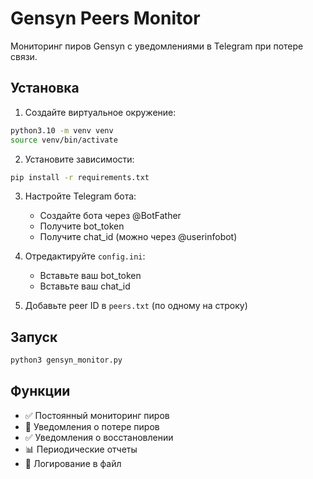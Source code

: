 # Gensyn Peers Monitor

Мониторинг пиров Gensyn с уведомлениями в Telegram при потере связи.

## Установка

1. Создайте виртуальное окружение:
```bash
python3.10 -m venv venv
source venv/bin/activate
```

2. Установите зависимости:
```bash
pip install -r requirements.txt
```

3. Настройте Telegram бота:
   - Создайте бота через @BotFather
   - Получите bot_token
   - Получите chat_id (можно через @userinfobot)

4. Отредактируйте `config.ini`:
   - Вставьте ваш bot_token
   - Вставьте ваш chat_id

5. Добавьте peer ID в `peers.txt` (по одному на строку)

## Запуск

```bash
python3 gensyn_monitor.py
```

## Функции

- ✅ Постоянный мониторинг пиров
- 🔴 Уведомления о потере пиров
- ✅ Уведомления о восстановлении
- 📊 Периодические отчеты
- 📝 Логирование в файл
